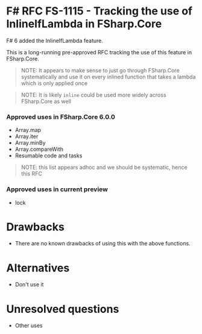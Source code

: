 # F# RFC FS-1115 - Tracking the use of InlineIfLambda in FSharp.Core

F# 6 added the InlineIfLambda feature.

This is a long-running pre-approved RFC tracking the use of this feature in FSharp.Core.

> NOTE: It appears to make sense to just go through FSharp.Core systematically and use it on every inlined function that takes a lambda which is only applied once

> NOTE: It is likely `inline` could be used more widely across FSharp.Core as well

### Approved uses in FSharp.Core 6.0.0

* Array.map
* Array.iter
* Array.minBy
* Array.compareWith
* Resumable code and tasks

> NOTE: this list appears adhoc and we should be systematic, hence this RFC


### Approved uses in current preview

* lock

# Drawbacks
[drawbacks]: #drawbacks

* There are no known drawbacks of using this with the above functions.

# Alternatives
[alternatives]: #alternatives

* Don't use it

# Unresolved questions
[unresolved]: #unresolved-questions

* Other uses
